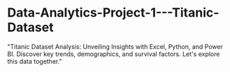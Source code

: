 # Data-Analytics-Project-1---Titanic-Dataset
"Titanic Dataset Analysis: Unveiling Insights with Excel, Python, and Power BI. Discover key trends, demographics, and survival factors. Let's explore this data together."
